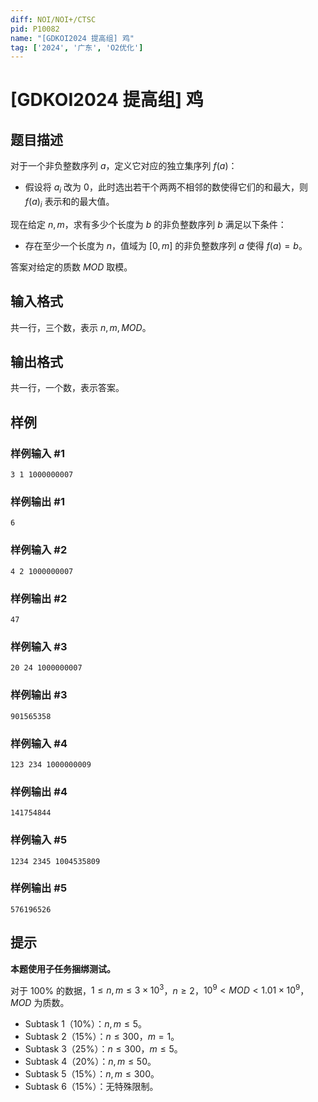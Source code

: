 ```yaml
---
diff: NOI/NOI+/CTSC
pid: P10082
name: "[GDKOI2024 提高组] 鸡"
tag: ['2024', '广东', 'O2优化']
---
```

# [GDKOI2024 提高组] 鸡
## 题目描述

对于一个非负整数序列 $a$，定义它对应的独立集序列 $f(a)$：

- 假设将 $a_i$ 改为 $0$，此时选出若干个两两不相邻的数使得它们的和最大，则 $f(a)_i$ 表示和的最大值。

现在给定 $n, m$，求有多少个长度为 $b$ 的非负整数序列 $b$ 满足以下条件：

- 存在至少一个长度为 $n$，值域为 $[0, m]$ 的非负整数序列 $a$ 使得 $f(a) = b$。

答案对给定的质数 $\textit{MOD}$ 取模。
## 输入格式

共一行，三个数，表示 $n, m, \textit{MOD}$。
## 输出格式

共一行，一个数，表示答案。

## 样例

### 样例输入 #1
```
3 1 1000000007
```
### 样例输出 #1
```
6
```
### 样例输入 #2
```
4 2 1000000007
```
### 样例输出 #2
```
47
```
### 样例输入 #3
```
20 24 1000000007
```
### 样例输出 #3
```
901565358
```
### 样例输入 #4
```
123 234 1000000009
```
### 样例输出 #4
```
141754844
```
### 样例输入 #5
```
1234 2345 1004535809
```
### 样例输出 #5
```
576196526
```
## 提示

**本题使用子任务捆绑测试。**

对于 $100\%$ 的数据，$1 \leq n, m \leq 3 \times 10^3$，$n \geq 2$，$10^9 < \textit{MOD} < 1.01 \times 10^9$，$\textit{MOD}$ 为质数。

- Subtask 1（10%）：$n, m \leq 5$。
- Subtask 2（15%）：$n \leq 300$，$m = 1$。
- Subtask 3（25%）：$n \leq 300$，$m ≤ 5$。
- Subtask 4（20%）：$n, m \leq 50$。
- Subtask 5（15%）：$n, m \leq 300$。
- Subtask 6（15%）：无特殊限制。

